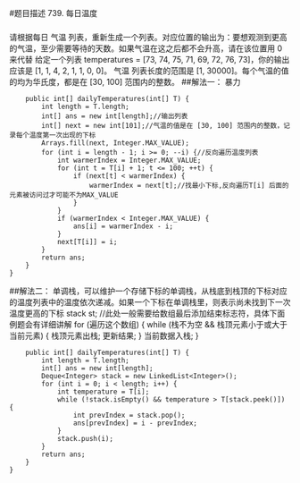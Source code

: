 #题目描述
739. 每日温度
###
请根据每日 气温 列表，重新生成一个列表。对应位置的输出为：要想观测到更高的气温，至少需要等待的天数。如果气温在这之后都不会升高，请在该位置用 0 来代替
给定一个列表 temperatures = [73, 74, 75, 71, 69, 72, 76, 73]，你的输出应该是 [1, 1, 4, 2, 1, 1, 0, 0]。
气温 列表长度的范围是 [1, 30000]。每个气温的值的均为华氏度，都是在 [30, 100] 范围内的整数。
##解法一：
暴力
```class Solution {
    public int[] dailyTemperatures(int[] T) {
        int length = T.length;
        int[] ans = new int[length];//输出列表
        int[] next = new int[101];//气温的值是在 [30, 100] 范围内的整数，记录每个温度第一次出现的下标
        Arrays.fill(next, Integer.MAX_VALUE);
        for (int i = length - 1; i >= 0; --i) {//反向遍历温度列表
            int warmerIndex = Integer.MAX_VALUE;
            for (int t = T[i] + 1; t <= 100; ++t) {
                if (next[t] < warmerIndex) {
                    warmerIndex = next[t];//找最小下标,反向遍历T[i] 后面的元素被访问过才可能不为MAX_VALUE
                }
            }
            if (warmerIndex < Integer.MAX_VALUE) {
                ans[i] = warmerIndex - i;
            }
            next[T[i]] = i;
        }
        return ans;
    }
}
```
##解法二：
单调栈，可以维护一个存储下标的单调栈，从栈底到栈顶的下标对应的温度列表中的温度依次递减。如果一个下标在单调栈里，则表示尚未找到下一次温度更高的下标
stack<int> st;
//此处一般需要给数组最后添加结束标志符，具体下面例题会有详细讲解
for (遍历这个数组)
{
		while (栈不为空 && 栈顶元素小于或大于当前元素)
		{
			栈顶元素出栈;
			更新结果;
		}
		当前数据入栈;
}  
```class Solution {
    public int[] dailyTemperatures(int[] T) {
        int length = T.length;
        int[] ans = new int[length];
        Deque<Integer> stack = new LinkedList<Integer>();
        for (int i = 0; i < length; i++) {
            int temperature = T[i];
            while (!stack.isEmpty() && temperature > T[stack.peek()]) {
                int prevIndex = stack.pop();
                ans[prevIndex] = i - prevIndex;
            }
            stack.push(i); 
        }
        return ans;
    }
}
```